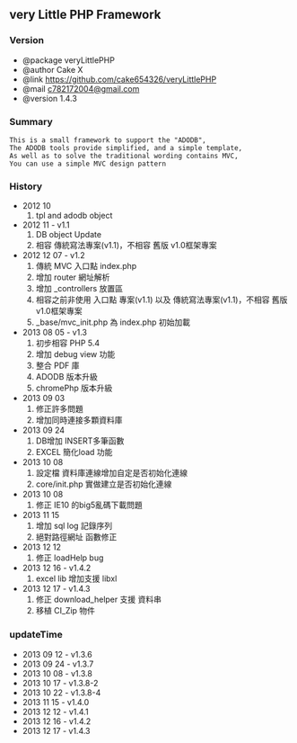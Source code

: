 ## very Little PHP Framework

### Version
*  @package     veryLittlePHP
*  @author      Cake X
*  @link        https://github.com/cake654326/veryLittlePHP
*  @mail        c782172004@gmail.com
*  @version     1.4.3

### Summary
	This is a small framework to support the "ADODB",
	The ADODB tools provide simplified, and a simple template,
	As well as to solve the traditional wording contains MVC,
	You can use a simple MVC design pattern

### History
*  2012 10
	1. tpl and adodb object
*  2012 11     - v1.1
	1. DB object Update
	2. 相容 傳統寫法專案(v1.1)，不相容 舊版 v1.0框架專案
*  2012 12 07  - v1.2
	1. 傳統 MVC 入口點 index.php
	2. 增加 router 網址解析 
	3. 增加 _controllers 放置區
	4. 相容之前非使用 入口點 專案(v1.1) 以及 傳統寫法專案(v1.1)，不相容 舊版 v1.0框架專案
	5. _base/mvc_init.php 為 index.php 初始加載
*  2013 08 05  - v1.3
	1. 初步相容 PHP 5.4
	2. 增加 debug view 功能
	3. 整合 PDF 庫
	4. ADODB 版本升級
	5. chromePhp 版本升級
*  2013 09 03
	1. 修正許多問題
	2. 增加同時連接多顆資料庫
*  2013 09 24
	1. DB增加 INSERT多筆函數 
	2. EXCEL 簡化load 功能
*  2013 10 08
	1. 設定檔 資料庫連線增加自定是否初始化連線
	2. core/init.php 實做建立是否初始化連線
*  2013 10 08
	1. 修正 IE10 的big5亂碼下載問題
*  2013 11 15
	1. 增加 sql log 記錄序列
	2. 絕對路徑網址 函數修正
*  2013 12 12
	1. 修正 loadHelp bug
*  2013 12 16 - v1.4.2
	1. excel lib 增加支援 libxl
*  2013 12 17 - v1.4.3
	1. 修正 download_helper 支援 資料串
	2. 移植 CI_Zip 物件

### updateTime
*  2013 09 12 - v1.3.6 
*  2013 09 24 - v1.3.7
*  2013 10 08 - v1.3.8
*  2013 10 17 - v1.3.8-2
*  2013 10 22 - v1.3.8-4
*  2013 11 15 - v1.4.0
*  2013 12 12 - v1.4.1
*  2013 12 16 - v1.4.2
*  2013 12 17 - v1.4.3


